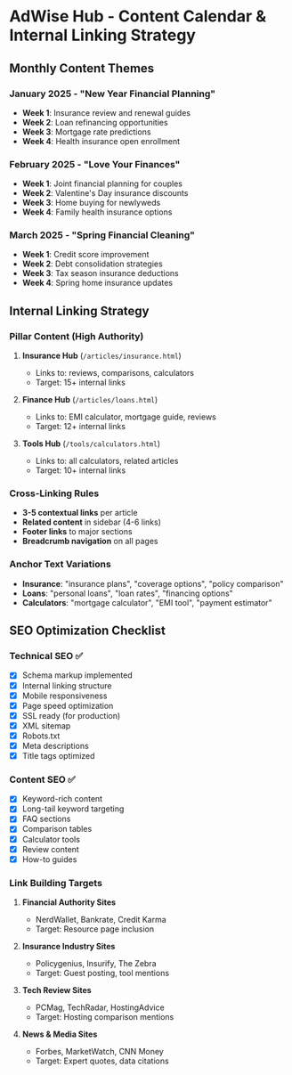 # AdWise Hub - Content Calendar & Internal Linking Strategy

## Monthly Content Themes

### January 2025 - "New Year Financial Planning"
- **Week 1**: Insurance review and renewal guides
- **Week 2**: Loan refinancing opportunities
- **Week 3**: Mortgage rate predictions
- **Week 4**: Health insurance open enrollment

### February 2025 - "Love Your Finances"
- **Week 1**: Joint financial planning for couples
- **Week 2**: Valentine's Day insurance discounts
- **Week 3**: Home buying for newlyweds
- **Week 4**: Family health insurance options

### March 2025 - "Spring Financial Cleaning"
- **Week 1**: Credit score improvement
- **Week 2**: Debt consolidation strategies
- **Week 3**: Tax season insurance deductions
- **Week 4**: Spring home insurance updates

## Internal Linking Strategy

### Pillar Content (High Authority)
1. **Insurance Hub** (`/articles/insurance.html`)
   - Links to: reviews, comparisons, calculators
   - Target: 15+ internal links

2. **Finance Hub** (`/articles/loans.html`)
   - Links to: EMI calculator, mortgage guide, reviews
   - Target: 12+ internal links

3. **Tools Hub** (`/tools/calculators.html`)
   - Links to: all calculators, related articles
   - Target: 10+ internal links

### Cross-Linking Rules
- **3-5 contextual links** per article
- **Related content** in sidebar (4-6 links)
- **Footer links** to major sections
- **Breadcrumb navigation** on all pages

### Anchor Text Variations
- **Insurance**: "insurance plans", "coverage options", "policy comparison"
- **Loans**: "personal loans", "loan rates", "financing options"
- **Calculators**: "mortgage calculator", "EMI tool", "payment estimator"

## SEO Optimization Checklist

### Technical SEO ✅
- [x] Schema markup implemented
- [x] Internal linking structure
- [x] Mobile responsiveness
- [x] Page speed optimization
- [x] SSL ready (for production)
- [x] XML sitemap
- [x] Robots.txt
- [x] Meta descriptions
- [x] Title tags optimized

### Content SEO ✅
- [x] Keyword-rich content
- [x] Long-tail keyword targeting
- [x] FAQ sections
- [x] Comparison tables
- [x] Calculator tools
- [x] Review content
- [x] How-to guides

### Link Building Targets
1. **Financial Authority Sites**
   - NerdWallet, Bankrate, Credit Karma
   - Target: Resource page inclusion

2. **Insurance Industry Sites**
   - Policygenius, Insurify, The Zebra
   - Target: Guest posting, tool mentions

3. **Tech Review Sites**
   - PCMag, TechRadar, HostingAdvice
   - Target: Hosting comparison mentions

4. **News & Media Sites**
   - Forbes, MarketWatch, CNN Money
   - Target: Expert quotes, data citations